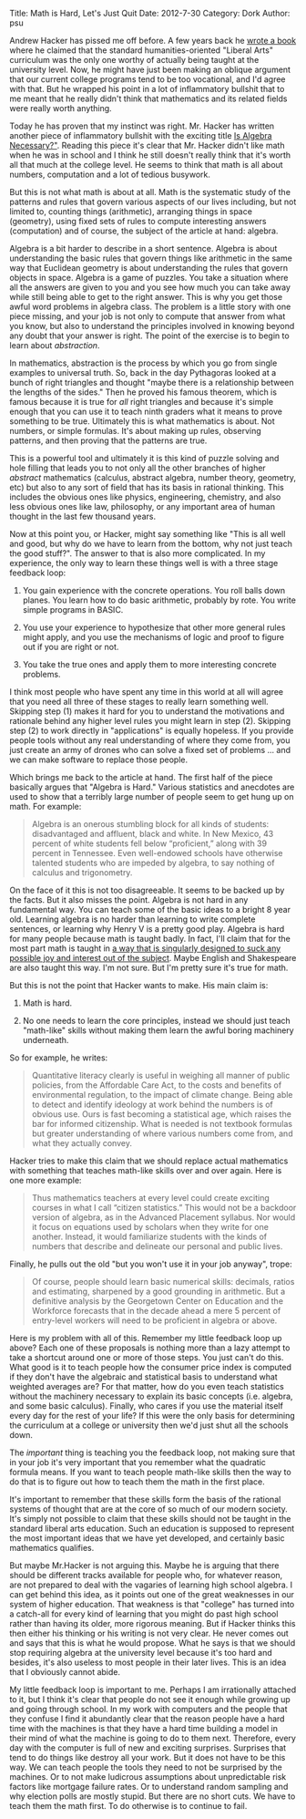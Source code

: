 Title: Math is Hard, Let's Just Quit
Date: 2012-7-30
Category: Dork
Author: psu

<p>Andrew Hacker has pissed me off before. A few years back he <a href="http://www.theatlantic.com/entertainment/archive/2010/07/whats-wrong-with-the-american-university-system/60458/">wrote a book</a> where he claimed that the standard humanities-oriented "Liberal Arts" curriculum was the only one worthy of actually being taught at the university level. Now, he might have just been making an oblique argument that our current college programs tend to be too vocational, and I'd agree with that. But he wrapped his point in a lot of inflammatory bullshit that to me meant that he really didn't think that mathematics and its related fields were really worth anything.</p>

<p>
Today he has proven that my instinct was right. Mr. Hacker has written another piece of inflammatory bullshit with the exciting title <a href="http://www.nytimes.com/2012/07/29/opinion/sunday/is-algebra-necessary.html?_r=1&amp;hp&amp;pagewanted=all">Is Algebra Necessary?"</a>. Reading this piece it's clear that Mr. Hacker didn't like math when he was in school and I think he still doesn't really think that it's worth all that much at the college level. He seems to think that math is all about numbers, computation and a lot of tedious busywork.</p>
<p>But this is not what math is about at all. Math is the systematic study of the patterns and rules that govern various aspects of our lives including, but not limited to, counting things (arithmetic), arranging things in space (geometry), using fixed sets of rules to compute interesting answers (computation) and of course, the subject of the article at hand: algebra.</p>
<p>Algebra is a bit harder to describe in a short sentence. Algebra is about understanding the basic rules that govern things like arithmetic in the same way that Euclidean geometry is about understanding the rules that govern objects in space. Algebra is a game of puzzles. You take a situation where all the answers are given to you and you see how much you can take away while still being able to get to the right answer. This is why you get those awful word problems in algebra class. The problem is a little story with one piece missing, and your job is not only to compute that answer from what you know, but also to understand the principles involved in knowing beyond any doubt that your answer is right. The point of the exercise is to begin to learn about <em>abstraction</em>. </p>
<p>In mathematics, abstraction is the process by which you go from single examples to universal truth. So, back in the day Pythagoras looked at a bunch of right triangles and thought "maybe there is a relationship between the lengths of the sides." Then he proved his famous theorem, which is famous because it is true for <em>all</em> right triangles and because it's simple enough that you can use it to teach ninth graders what it means to prove something to be true. Ultimately this is what mathematics is about. Not numbers, or simple formulas. It's about making up rules, observing patterns, and then proving that the patterns are true. </p>
<p>This is a powerful tool and ultimately it is this kind of puzzle solving and hole filling that leads you to not only all the other branches of higher <em>abstract</em> mathematics (calculus, abstract algebra, number theory, geometry, etc) but also to any sort of field that has its basis in rational thinking. This includes the obvious ones like physics, engineering, chemistry, and also less obvious ones like law, philosophy, or any important area of human thought in the last few thousand years.</p>
<p>Now at this point you, or Hacker, might say something like "This is all well and good, but why do we have to learn from the bottom, why not just teach the good stuff?". The answer to that is also more complicated. In my experience, the only way to learn these things well is with a three stage feedback loop:</p>

1. You gain experience with the concrete operations. You roll balls down planes. You learn how to do basic arithmetic, probably by rote. You write simple programs in BASIC.</p>

2. You use your experience to hypothesize that other more general rules might apply, and you use the mechanisms of logic and proof to figure out if you are right or not.</p>

3. You take the true ones and apply them to more interesting concrete problems.

<p>I think most people who have spent any time in this world at all will agree that you need all three of these stages to really learn something well. Skipping step (1) makes it hard for you to understand the motivations and rationale behind any higher level rules you might learn in step (2). Skipping step (2) to work directly in "applications" is equally hopeless. If you provide people tools without any real understanding of where they come from, you just create an army of drones who can solve a fixed set of problems ... and we can make software to replace those people.</p>
<p>Which brings me back to the article at hand. The first half of the piece basically argues that "Algebra is Hard." Various statistics and anecdotes are used to show that a terribly large number of people seem to get hung up on math. For example:</p>
<blockquote><p>
Algebra is an onerous stumbling block for all kinds of students: disadvantaged and affluent, black and white. In New Mexico, 43 percent of white students fell below “proficient,” along with 39 percent in Tennessee. Even well-endowed schools have otherwise talented students who are impeded by algebra, to say nothing of calculus and trigonometry.
</p></blockquote>
<p>On the face of it this is not too disagreeable. It seems to be backed up by the facts. But it also misses the point. Algebra is not hard in any fundamental way. You can teach some of the basic ideas to a bright 8 year old. Learning algebra is no harder than learning to write complete sentences, or learning why Henry V is a pretty good play. Algebra is hard for many people because math is taught badly. In fact, I'll claim that for the most part math is taught in <a href="http://worrydream.com/refs/Lockhart-MathematiciansLament.pdf">a way that is singularly designed to suck any possible joy and interest out of the subject</a>. Maybe English and Shakespeare are also taught this way. I'm not sure. But I'm pretty sure it's true for math.</p>
<p>But this is not the point that Hacker wants to make. His main claim is:</p>

1. Math is hard.

2. No one needs to learn the core principles, instead we should just teach "math-like" skills without making them learn the awful boring machinery underneath.

<p>So for example, he writes:</p>
<blockquote><p>
Quantitative literacy clearly is useful in weighing all manner of public policies, from the Affordable Care Act, to the costs and benefits of environmental regulation, to the impact of climate change. Being able to detect and identify ideology at work behind the numbers is of obvious use. Ours is fast becoming a statistical age, which raises the bar for informed citizenship. What is needed is not textbook formulas but greater understanding of where various numbers come from, and what they actually convey.
</p></blockquote>
<p>Hacker tries to make this claim that we should replace actual mathematics with something that teaches math-like skills over and over again. Here is one more example:</p>
<blockquote><p>
Thus mathematics teachers at every level could create exciting courses in what I call “citizen statistics.” This would not be a backdoor version of algebra, as in the Advanced Placement syllabus. Nor would it focus on equations used by scholars when they write for one another. Instead, it would familiarize students with the kinds of numbers that describe and delineate our personal and public lives.
</p></blockquote>
<p>Finally, he pulls out the old "but you won't use it in your job anyway", trope:</p>
<blockquote><p>
Of course, people should learn basic numerical skills: decimals, ratios and estimating, sharpened by a good grounding in arithmetic. But a definitive analysis by the Georgetown Center on Education and the Workforce forecasts that in the decade ahead a mere 5 percent of entry-level workers will need to be proficient in algebra or above.
</p></blockquote>
<p>Here is my problem with all of this. Remember my little feedback loop up above? Each one of these proposals is nothing more than a lazy attempt to take a shortcut around one or more of those steps. You just can't do this. What good is it to teach people how the consumer price index is computed if they don't have the algebraic and statistical basis to understand what weighted averages are? For that matter, how do you even teach statistics without the machinery necessary to explain its basic concepts (i.e. algebra, and some basic calculus). Finally, who cares if you use the material itself every day for the rest of your life? If this were the only basis for determining the curriculum at a college or university then we'd just shut all the schools down. </p>
<p>The <em>important</em> thing is teaching you the feedback loop, not making sure that in your job it's very important that you remember what the quadratic formula means. If you want to teach people math-like skills then the way to do that is to figure out how to teach them the math in the first place. </p>
<p>It's important to remember that these skills form the basis of the rational systems of thought that are at the core of so much of our modern society. It's simply not possible to claim that these skills should not be taught in the standard liberal arts education. Such an education is supposed to represent the most important ideas that we have yet developed, and certainly basic mathematics qualifies.</p>
<p>But maybe Mr.Hacker is not arguing this. Maybe he is arguing that there should be different tracks available for people who, for whatever reason, are not prepared to deal with the vagaries of learning high school algebra. I can get behind this idea, as it points out one of the great weaknesses in our system of higher education. That weakness is that "college" has turned into a catch-all for every kind of learning that you might do past high school rather than having its older, more rigorous meaning. But if Hacker thinks this then either his thinking or his writing is not very clear. He never comes out and says that this is what he would propose. What he says is that we should stop requiring algebra at the university level because it's too hard and besides, it's also useless to most people in their later lives. This is an idea that I obviously cannot abide.</p>
<p>My little feedback loop is important to me. Perhaps I am irrationally attached to it, but I think it's clear that people do not see it enough while growing up and going through school. In my work with computers and the people that they confuse I find it abundantly clear that the reason people have a hard time with the machines is that they have a hard time building a model in their mind of what the machine is going to do to them next. Therefore, every day with the computer is full of new and exciting surprises. Surprises that tend to do things like destroy all your work. But it does not have to be this way. We can teach people the tools they need to not be surprised by the machines. Or to not make ludicrous assumptions about unpredictable risk factors like mortgage failure rates. Or to understand random sampling and why election polls are mostly stupid. But there are no short cuts. We have to teach them the math first. To do otherwise is to continue to fail.</p>